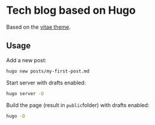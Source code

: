 # Tech blog based on Hugo

Based on the [vitae theme](https://github.com/dataCobra/hugo-vitae).

## Usage

Add a new post:

```bash
hugo new posts/my-first-post.md
```

Start server with drafts enabled:

```bash
hugo server -D
```

Build the page (result in `public`folder) with drafts enabled:

```bash
hugo -D
```

